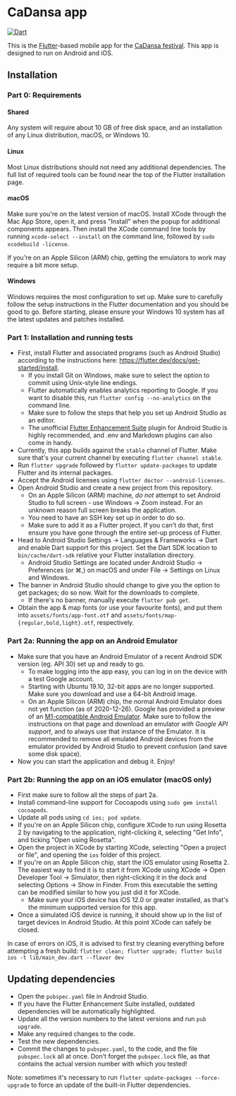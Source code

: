 # CaDansa app

[![Dart](https://github.com/balfolk/cadansa-app/actions/workflows/dart.yml/badge.svg)](https://github.com/balfolk/cadansa-app/actions/workflows/dart.yml)

This is the [Flutter](https://flutter.dev/)-based mobile app for the [CaDansa festival](https://cadansa.nl). This app is designed to run on Android and iOS.

## Installation

### Part 0: Requirements

#### Shared

Any system will require about 10 GB of free disk space, and an installation of any Linux distribution, macOS, or Windows 10.

#### Linux

Most Linux distributions should not need any additional dependencies. The full list of required tools can be found near the top of the Flutter installation page.

#### macOS

Make sure you're on the latest version of macOS. Install XCode through the Mac App Store, open it, and press "Install" when the popup for additional components appears.
Then install the XCode command line tools by running `xcode-select --install` on the command line, followed by `sudo xcodebuild -license`. 

If you're on an Apple Silicon (ARM) chip, getting the emulators to work may require a bit more setup.

#### Windows

Windows requires the most configuration to set up. Make sure to carefully follow the setup instructions in the Flutter documentation and you should be good to go.
Before starting, please ensure your Windows 10 system has all the latest updates and patches installed.


### Part 1: Installation and running tests

*  First, install Flutter and associated programs (such as Android Studio) according to the instructions here: https://flutter.dev/docs/get-started/install.
    *  If you install Git on Windows, make sure to select the option to commit using Unix-style line endings.
    *  Flutter automatically enables analytics reporting to Google. If you want to disable this, run `flutter config --no-analytics` on the command line.
    *  Make sure to follow the steps that help you set up Android Studio as an editor.
    *  The unofficial [Flutter Enhancement Suite](https://plugins.jetbrains.com/plugin/12693-flutter-enhancement-suite/) plugin for Android Studio is highly recommended, and .env and Markdown plugins can also come in handy.
*  Currently, this app builds against the `stable` channel of Flutter. Make sure that's your current channel by executing `flutter channel stable`.
*  Run `flutter upgrade` followed by `flutter update-packages` to update Flutter and its internal packages.
*  Accept the Android licenses using `flutter doctor --android-licenses`.
*  Open Android Studio and create a new project from this repository.
    * On an Apple Silicon (ARM) machine, _do not_ attempt to set Android Studio to full screen - use Windows -> Zoom instead. For an unknown reason full screen breaks the application.
    *  You need to have an SSH key set up in order to do so.
    *  Make sure to add it as a Flutter project. If you can't do that, first ensure you have gone through the entire set-up process of Flutter.
*  Head to Android Studio Settings -> Languages & Frameworks -> Dart and enable Dart support for this project. Set the Dart SDK location to `bin/cache/dart-sdk` relative your Flutter installation directory.
    * Android Studio Settings are located under Android Studio -> Preferences (or  ⌘,) on macOS and under File -> Settings on Linux and Windows.
*  The banner in Android Studio should change to give you the option to get packages; do so now. Wait for the downloads to complete.
    * If there's no banner, manually execute `flutter pub get`.
*  Obtain the app & map fonts (or use your favourite fonts), and put them into `assets/fonts/app-font.otf` and `assets/fonts/map-{regular,bold,light}.otf`, respectively.

### Part 2a: Running the app on an Android Emulator

* Make sure that you have an Android Emulator of a recent Android SDK version (eg. API 30) set up and ready to go.
    * To make logging into the app easy, you can log in on the device with a test Google account.
    * Starting with Ubuntu 19.10, 32-bit apps are no longer supported. Make sure you download and use a 64-bit Android image.
    * On an Apple Silicon (ARM) chip, the normal Android Emulator does not yet function (as of 2020-12-26).
      Google has provided a preview of an [M1-compatible Android Emulator](https://github.com/google/android-emulator-m1-preview/releases).
      Make sure to follow the instructions on that page and download an emulator _with Google API support_, and to always use that instance of the Emulator.
      It is recommended to remove all emulated Android devices from the emulator provided by Android Studio to prevent confusion (and save some disk space).
* Now you can start the application and debug it. Enjoy!

### Part 2b: Running the app on an iOS emulator (macOS only)

* First make sure to follow all the steps of part 2a.
* Install command-line support for Cocoapods using `sudo gem install cocoapods`.
* Update all pods using `cd ios; pod update`.
* If you're on an Apple Silicon chip, configure XCode to run using Rosetta 2 by navigating to the application, right-clicking it, selecting "Get Info", and ticking "Open using Rosetta".
* Open the project in XCode by starting XCode, selecting "Open a project or file", and opening the `ios` folder of this project.
* If you're on an Apple Silicon chip, start the iOS emulator using Rosetta 2. The easiest way to find it is to start it from XCode using XCode -> Open Developer Tool -> Simulator, then right-clicking it in the dock and selecting Options -> Show in Finder. From this executable the setting can be modified similar to how you just did it for XCode.
    * Make sure your iOS device has iOS 12.0 or greater installed, as that's the minimum supported version for this app.
* Once a simulated iOS device is running, it should show up in the list of target devices in Android Studio. At this point XCode can safely be closed.

In case of errors on iOS, it is advised to first try cleaning everything before attempting a fresh build:
```flutter clean; flutter upgrade; flutter build ios -t lib/main_dev.dart --flavor dev```

## Updating dependencies

* Open the `pubspec.yaml` file in Android Studio.
* If you have the Flutter Enhancement Suite installed, outdated dependencies will be automatically highlighted.
* Update all the version numbers to the latest versions and run `pub upgrade`.
* Make any required changes to the code.
* Test the new dependencies.
* Commit the changes to `pubspec.yaml`, to the code, and the file `pubspec.lock` all at once.
  Don't forget the `pubspec.lock` file, as that contains the actual version number with which you tested!

Note: sometimes it's necessary to run `flutter update-packages --force-upgrade` to force an update of the built-in Flutter dependencies.
